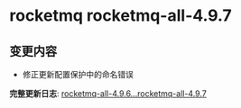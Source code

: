# rocketmq rocketmq-all-4.9.7

## 变更内容

- 修正更新配置保护中的命名错误

**完整更新日志**: [rocketmq-all-4.9.6...rocketmq-all-4.9.7](https://github.com/apache/rocketmq/compare/rocketmq-all-4.9.6...rocketmq-all-4.9.7)
```